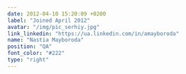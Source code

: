 ```yaml
---
date: 2012-04-10 15:20:09 +0200
label: "Joined April 2012"
avatar: "/img/pic_serhiy.jpg"
link_linkedin: "https://ua.linkedin.com/in/amayboroda"
name: "Nastia Mayboroda"
position: "QA"
font_color: "#222"
type: "right"
---
```


